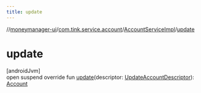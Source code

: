 ```yaml
---
title: update
---
```

//[moneymanager-ui](../../../index.html)/[com.tink.service.account](../index.html)/[AccountServiceImpl](index.html)/[update](update.html)



# update



[androidJvm]\
open suspend override fun [update](update.html)(descriptor: [UpdateAccountDescriptor](../-update-account-descriptor/index.html)): [Account](../../com.tink.model.account/-account/index.html)




